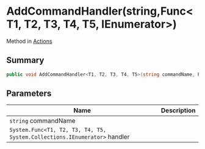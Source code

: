 # AddCommandHandler(string,Func\<T1, T2, T3, T4, T5, IEnumerator>)

Method in [Actions](./)

## Summary

```csharp
public void AddCommandHandler<T1, T2, T3, T4, T5>(string commandName, Func<T1, T2, T3, T4, T5, IEnumerator> handler)
```

## Parameters

| Name                                                                      | Description |
| ------------------------------------------------------------------------- | ----------- |
| `string` commandName                                                      |             |
| `System.Func<T1, T2, T3, T4, T5, System.Collections.IEnumerator>` handler |             |
